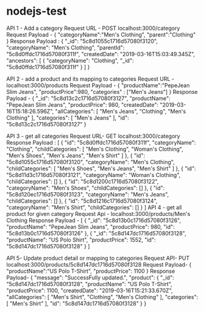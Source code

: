 # nodejs-test

API 1 - Add a category
Request URL - POST localhost:3000/category
Request Payload - {
    "categoryName":"Men's Clothing",
    "parent":"Clothing"
}
Response Payload :
{
  "_id": "5c8d1055c1716d57080f3120",
  "categoryName": "Men's Clothing",
  "parentId": "5c8d0ffdc1716d57080f311f",
  "createdDate": "2019-03-16T15:03:49.345Z",
  "ancestors": [
    {
      "categoryName": "Clothing",
      "_id": "5c8d0ffdc1716d57080f311f"
    }
  ]
}

API 2 - add a product and its mapping to categories
Request URL - localhost:3000/products
Request Payload - {
    "productName":"PepeJean Slim Jeans",
    "productPrice":980,
    "categories" : ["Men's Jeans"]
}
Response Payload - {
    "_id": "5c8d13c2c1716d57080f3127",
    "productName": "PepeJean Slim Jeans",
    "productPrice": 980,
    "createdDate": "2019-03-16T15:18:26.596Z",
    "allCategories": [
        "Men's Jeans",
        "Clothing",
        "Men's Clothing"
    ],
    "categories": [
        "Men's Jeans"
    ],
    "id": "5c8d13c2c1716d57080f3127"
}

API 3 - get all categories
Request URL- GET localhost:3000/category
Response Payload :
[
    {
        "id": "5c8d0ffdc1716d57080f311f",
        "categoryName": "Clothing",
        "childCategories": [
            "Men's Clothing",
            "Woman's Clothing",
            "Men's Shoes",
            "Men's Jeans",
            "Men's Shirt"
        ]
    },
    {
        "id": "5c8d1055c1716d57080f3120",
        "categoryName": "Men's Clothing",
        "childCategories": [
            "Men's Shoes",
            "Men's Jeans",
            "Men's Shirt"
        ]
    },
    {
        "id": "5c8d11d3c1716d57080f3121",
        "categoryName": "Woman's Clothing",
        "childCategories": []
    },
    {
        "id": "5c8d1200c1716d57080f3122",
        "categoryName": "Men's Shoes",
        "childCategories": []
    },
    {
        "id": "5c8d120ec1716d57080f3123",
        "categoryName": "Men's Jeans",
        "childCategories": []
    },
    {
        "id": "5c8d1216c1716d57080f3124",
        "categoryName": "Men's Shirt",
        "childCategories": []
    }
]
API 4 - get all product for given category
Request Api - localhost:3000/products/Men's Clothing
Response Payload -
[
    {
        "_id": "5c8d13b0c1716d57080f3126",
        "productName": "PepeJean Slim Jeans",
        "productPrice": 980,
        "id": "5c8d13b0c1716d57080f3126"
    },
    {
        "_id": "5c8d147dc1716d57080f3128",
        "productName": "US Polo Shirt",
        "productPrice": 1552,
        "id": "5c8d147dc1716d57080f3128"
    }
]

API 5- Update product detail or mapping to categories
Request API- PUT localhost:3000/products/5c8d147dc1716d57080f3128
Request Payload-
{
    "productName":"US Polo T-Shirt",
    "productPrice": 1100
}
Response Payload-
{
    "message": "SuccessFully updated.",
    "product": {
        "_id": "5c8d147dc1716d57080f3128",
        "productName": "US Polo T-Shirt",
        "productPrice": 1100,
        "createdDate": "2019-03-16T15:21:33.670Z",
        "allCategories": [
            "Men's Shirt",
            "Clothing",
            "Men's Clothing"
        ],
        "categories": [
            "Men's Shirt"
        ],
        "id": "5c8d147dc1716d57080f3128"
    }
}